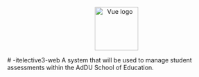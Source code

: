<p align="center"><a href="https://vuejs.org" target="_blank" rel="noopener noreferrer"><img width="100" src="https://vuejs.org/images/logo.png" alt="Vue logo"></a></p>
# -itelective3-web
A system that will be used to manage student assessments within the AdDU School of Education.
